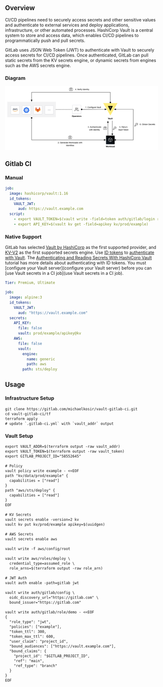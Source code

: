 ## Overview
CI/CD pipelines need to securely access secrets and other sensitive values and authenticate to external services and deploy applications, infrastructure, or other automated processes. HashiCorp Vault is a central system to store and access data, which enables CI/CD pipelines to programmatically push and pull secrets.

GitLab uses JSON Web Token (JWT) to authenticate with Vault to securely access secrets for CI/CD pipelines. Once authenticated, GitLab can pull static secrets from the KV secrets engine, or dynamic secrets from engines such as the AWS secrets engine.

### Diagram
<p align="center">
  <img src="./img/vault-gitlab-ci.png">
</p>

## Gitlab CI
### Manual
```yaml
job:
  image: hashicorp/vault:1.16
  id_tokens:
    VAULT_JWT:
      aud: https://vault.example.com
  script:
    - export VAULT_TOKEN=$(vault write -field=token auth/gitlab/login role=example jwt=$VAULT_JWT)
    - export API_KEY=$(vault kv get -field=apikey kv/prod/example)
```

### Native Support
GitLab has selected [Vault by HashiCorp](https://www.vaultproject.io/) as the first supported provider, and [KV-V2](https://developer.hashicorp.com/vault/docs/secrets/kv/kv-v2) as the first supported secrets engine. Use [ID tokens](https://docs.gitlab.com/ee/ci/yaml/index.html#id_tokens) to [authenticate with Vault](https://developer.hashicorp.com/vault/docs/auth/jwt#jwt-authentication). The [Authenticating and Reading Secrets With HashiCorp Vault](https://docs.gitlab.com/ee/ci/examples/authenticating-with-hashicorp-vault/index.html) tutorial has more details about authenticating with ID tokens. You must [configure your Vault server](configure your Vault server) before you can [use Vault secrets in a CI job](use Vault secrets in a CI job).

```yaml
Tier: Premium, Ultimate
```

```yaml
job:
  image: alpine:3
  id_tokens:
    VAULT_JWT:
      aud: "https://vault.example.com"
  secrets:
    API_KEY:
      file: false
      vault: prod/example/apikey@kv 
    AWS:
      file: false
      vault:
        engine:
          name: generic
          path: aws
        path: sts/deploy
```

## Usage
### Infrastructure Setup
```shell
git clone https://gitlab.com/michaelkosir/vault-gitlab-ci.git
cd vault-gitlab-ci/tf
terraform apply
# update `.gitlab-ci.yml` with `vault_addr` output
```

### Vault Setup
```shell
export VAULT_ADDR=$(terraform output -raw vault_addr)
export VAULT_TOKEN=$(terraform output -raw vault_token)
export GITLAB_PROJECT_ID="58552645"

# Policy
vault policy write example - <<EOF
path "kv/data/prod/example" {
  capabilities = ["read"]
}
path "aws/sts/deploy" {
  capabilities = ["read"]
}
EOF

# KV Secrets
vault secrets enable -version=2 kv
vault kv put kv/prod/example apikey=$(uuidgen)

# AWS Secrets
vault secrets enable aws

vault write -f aws/config/root

vault write aws/roles/deploy \
  credential_type=assumed_role \
  role_arns=$(terraform output -raw role_arn)

# JWT Auth
vault auth enable -path=gitlab jwt

vault write auth/gitlab/config \
  oidc_discovery_url="https://gitlab.com" \
  bound_issuer="https://gitlab.com"

vault write auth/gitlab/role/demo - <<EOF
{
  "role_type": "jwt",
  "policies": ["example"],
  "token_ttl": 300,
  "token_max_ttl": 600,
  "user_claim": "project_id",
  "bound_audiences": ["https://vault.example.com"],
  "bound_claims": {
    "project_id": "$GITLAB_PROJECT_ID",
    "ref": "main",
    "ref_type": "branch"
  }
}
EOF

```
